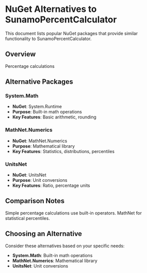 # NuGet Alternatives to SunamoPercentCalculator

This document lists popular NuGet packages that provide similar functionality to SunamoPercentCalculator.

## Overview

Percentage calculations

## Alternative Packages

### System.Math
- **NuGet**: System.Runtime
- **Purpose**: Built-in math operations
- **Key Features**: Basic arithmetic, rounding

### MathNet.Numerics
- **NuGet**: MathNet.Numerics
- **Purpose**: Mathematical library
- **Key Features**: Statistics, distributions, percentiles

### UnitsNet
- **NuGet**: UnitsNet
- **Purpose**: Unit conversions
- **Key Features**: Ratio, percentage units

## Comparison Notes

Simple percentage calculations use built-in operators. MathNet for statistical percentiles.

## Choosing an Alternative

Consider these alternatives based on your specific needs:
- **System.Math**: Built-in math operations
- **MathNet.Numerics**: Mathematical library
- **UnitsNet**: Unit conversions
